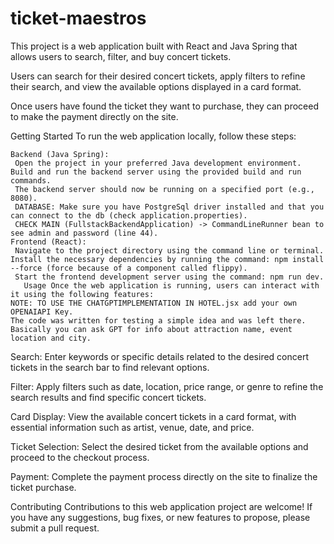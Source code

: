 # ticket-maestros

This project is a web application built with React and Java Spring that allows users to search, filter, and buy concert tickets.

 Users can search for their desired concert tickets, apply filters to refine their search, and view the available options displayed in a card format.
 
 Once users have found the ticket they want to purchase, they can proceed to make the payment directly on the site.

Getting Started To run the web application locally, follow these steps:


    Backend (Java Spring): 
     Open the project in your preferred Java development environment.
    Build and run the backend server using the provided build and run commands.
     The backend server should now be running on a specified port (e.g., 8080).
     DATABASE: Make sure you have PostgreSql driver installed and that you can connect to the db (check application.properties).
     CHECK MAIN (FullstackBackendApplication) -> CommandLineRunner bean to see admin and password (line 44).
    Frontend (React):
     Navigate to the project directory using the command line or terminal. 
    Install the necessary dependencies by running the command: npm install --force (force because of a component called flippy).
     Start the frontend development server using the command: npm run dev.     
       Usage Once the web application is running, users can interact with it using the following features:
    NOTE: TO USE THE CHATGPTIMPLEMENTATION IN HOTEL.jsx add your own OPENAIAPI Key. 
    The code was written for testing a simple idea and was left there. Basically you can ask GPT for info about attraction name, event location and city.

Search: Enter keywords or specific details related to the desired concert tickets in the search bar to find relevant options. 

Filter: Apply filters such as date, location, price range, or genre to refine the search results and find specific concert tickets. 

Card Display: View the available concert tickets in a card format, with essential information such as artist, venue, date, and price. 

Ticket Selection: Select the desired ticket from the available options and proceed to the checkout process.

 Payment: Complete the payment process directly on the site to finalize the ticket purchase.

Contributing Contributions to this web application project are welcome! If you have any suggestions, bug fixes, or new features to propose, please submit a pull request.

